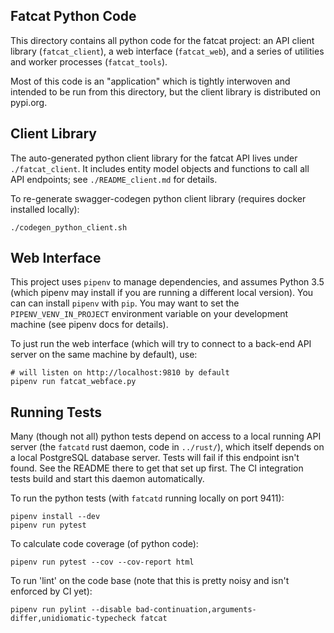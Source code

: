 
## Fatcat Python Code

This directory contains all python code for the fatcat project: an API client
library (`fatcat_client`), a web interface (`fatcat_web`), and a series of
utilities and worker processes (`fatcat_tools`).

Most of this code is an "application" which is tightly interwoven and intended
to be run from this directory, but the client library is distributed on
pypi.org.

## Client Library

The auto-generated python client library for the fatcat API lives under
`./fatcat_client`. It includes entity model objects and functions to call all
API endpoints; see `./README_client.md` for details.

To re-generate swagger-codegen python client library (requires docker installed
locally):

    ./codegen_python_client.sh

## Web Interface

This project uses `pipenv` to manage dependencies, and assumes Python 3.5
(which pipenv may install if you are running a different local version). You
can can install `pipenv` with `pip`. You may want to set the
`PIPENV_VENV_IN_PROJECT` environment variable on your development machine (see
pipenv docs for details).

To just run the web interface (which will try to connect to a back-end API
server on the same machine by default), use:

    # will listen on http://localhost:9810 by default
    pipenv run fatcat_webface.py

## Running Tests

Many (though not all) python tests depend on access to a local running API
server (the `fatcatd` rust daemon, code in `../rust/`), which itself depends on
a local PostgreSQL database server. Tests will fail if this endpoint isn't
found. See the README there to get that set up first. The CI integration tests
build and start this daemon automatically.

To run the python tests (with `fatcatd` running locally on port 9411):

    pipenv install --dev
    pipenv run pytest

To calculate code coverage (of python code):

    pipenv run pytest --cov --cov-report html

To run 'lint' on the code base (note that this is pretty noisy and isn't
enforced by CI yet):

    pipenv run pylint --disable bad-continuation,arguments-differ,unidiomatic-typecheck fatcat
